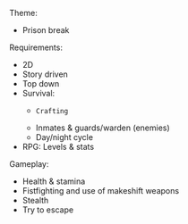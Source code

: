 Theme:
  -	Prison break
    
Requirements:
  -	2D
  -	Story driven
  -	Top down
  -	Survival:
    -	  Crafting
    -   Inmates & guards/warden (enemies)
    -   Day/night cycle
  -	RPG:
     Levels & stats
   	
Gameplay:
  -	Health & stamina
  -	Fistfighting and use of makeshift weapons
  -	Stealth
  -	Try to escape
